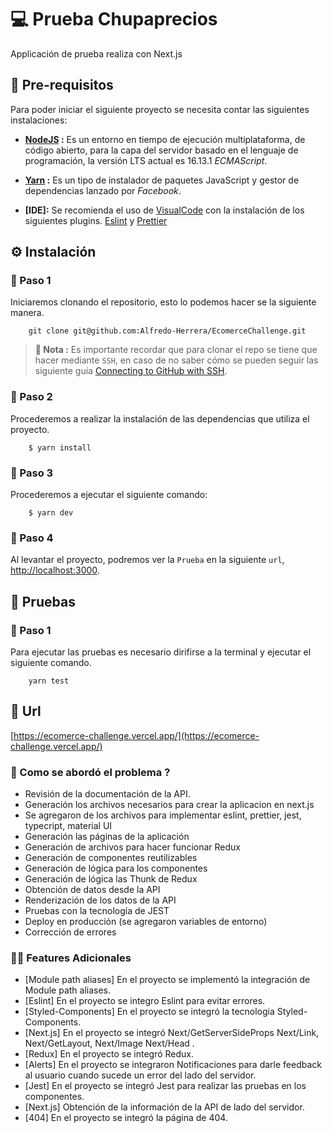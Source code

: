 # 💻 Prueba Chupaprecios

Applicación de prueba realiza con Next.js

## 🧰 Pre-requisitos

Para poder iniciar el siguiente proyecto se necesita contar las siguientes instalaciones:

-   **[NodeJS](https://nodejs.org/en/download/) :** Es un entorno en tiempo de ejecución multiplataforma, de código abierto, para la capa del servidor basado en el lenguaje de programación, la versión LTS actual es 16.13.1 _ECMAScript_.

-   **[Yarn](https://classic.yarnpkg.com/en/docs/install#debian-stable) :** Es un tipo de instalador de paquetes JavaScript y gestor de dependencias lanzado por _Facebook_.

-   **[IDE]:** Se recomienda el uso de [VisualCode](https://code.visualstudio.com/) con la instalación de los siguientes plugins. [Eslint](https://marketplace.visualstudio.com/items?itemName=dbaeumer.vscode-eslint) y [Prettier](https://marketplace.visualstudio.com/items?itemName=esbenp.prettier-vscode)

## ⚙️ Instalación

### 👟 Paso 1

Iniciaremos clonando el repositorio, esto lo podemos hacer se la siguiente manera.

```shell
    git clone git@github.com:Alfredo-Herrera/EcomerceChallenge.git
```

> **🔖 Nota :** Es importante recordar que para clonar el repo se tiene que hacer mediante `SSH`, en caso de no saber cómo se pueden seguir las siguiente guía [Connecting to GitHub with SSH](https://docs.github.com/en/github/authenticating-to-github/connecting-to-github-with-ssh).

### 👟 Paso 2

Procederemos a realizar la instalación de las dependencias que utiliza el proyecto.

```shell
    $ yarn install
```

### 👟 Paso 3

Procederemos a ejecutar el siguiente comando:

```shell
    $ yarn dev
```

### 👟 Paso 4

Al levantar el proyecto, podremos ver la `Prueba` en la siguiente `url`, [http://localhost:3000](http://localhost:3000).

## 📝 Pruebas

### 👟 Paso 1

Para ejecutar las pruebas es necesario dirifirse a la terminal y ejecutar el siguiente comando.

```shell
    yarn test
```

## 🔗 Url

[https://ecomerce-challenge.vercel.app/](https://ecomerce-challenge.vercel.app/)

### 🧐 Como se abordó el problema ?

-   Revisión de la documentación de la API.
-   Generación los archivos necesarios para crear la aplicacion en next.js
-   Se agregaron de los archivos para implementar eslint, prettier, jest, typecript, material UI
-   Generación las páginas de la aplicación
-   Generación de archivos para hacer funcionar Redux
-   Generación de componentes reutilizables
-   Generación de lógica para los componentes
-   Generación de lógica las Thunk de Redux
-   Obtención de datos desde la API
-   Renderización de los datos de la API
-   Pruebas con la tecnología de JEST
-   Deploy en producción (se agregaron variables de entorno)
-   Corrección de errores

### ✍🏻 Features Adicionales

-   [Module path aliases] En el proyecto se implementó la integración de Module path aliases.
-   [Eslint] En el proyecto se integro Eslint para evitar errores.
-   [Styled-Components] En el proyecto se integró la tecnologia Styled-Components.
-   [Next.js] En el proyecto se integró Next/GetServerSideProps Next/Link, Next/GetLayout, Next/Image Next/Head .
-   [Redux] En el proyecto se integró Redux.
-   [Alerts] En el proyecto se integraron Notificaciones para darle feedback al usuario cuando sucede un error del lado del servidor.
-   [Jest] En el proyecto se integró Jest para realizar las pruebas en los componentes.
-   [Next.js] Obtención de la información de la API de lado del servidor.
-   [404] En el proyecto se integró la página de 404.
